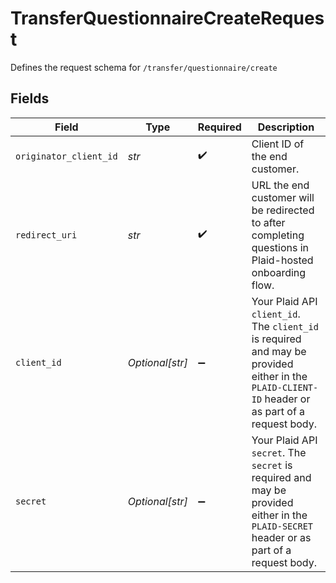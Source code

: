 # TransferQuestionnaireCreateRequest

Defines the request schema for `/transfer/questionnaire/create`


## Fields

| Field                                                                                                                                            | Type                                                                                                                                             | Required                                                                                                                                         | Description                                                                                                                                      |
| ------------------------------------------------------------------------------------------------------------------------------------------------ | ------------------------------------------------------------------------------------------------------------------------------------------------ | ------------------------------------------------------------------------------------------------------------------------------------------------ | ------------------------------------------------------------------------------------------------------------------------------------------------ |
| `originator_client_id`                                                                                                                           | *str*                                                                                                                                            | :heavy_check_mark:                                                                                                                               | Client ID of the end customer.                                                                                                                   |
| `redirect_uri`                                                                                                                                   | *str*                                                                                                                                            | :heavy_check_mark:                                                                                                                               | URL the end customer will be redirected to after completing questions in Plaid-hosted onboarding flow.                                           |
| `client_id`                                                                                                                                      | *Optional[str]*                                                                                                                                  | :heavy_minus_sign:                                                                                                                               | Your Plaid API `client_id`. The `client_id` is required and may be provided either in the `PLAID-CLIENT-ID` header or as part of a request body. |
| `secret`                                                                                                                                         | *Optional[str]*                                                                                                                                  | :heavy_minus_sign:                                                                                                                               | Your Plaid API `secret`. The `secret` is required and may be provided either in the `PLAID-SECRET` header or as part of a request body.          |